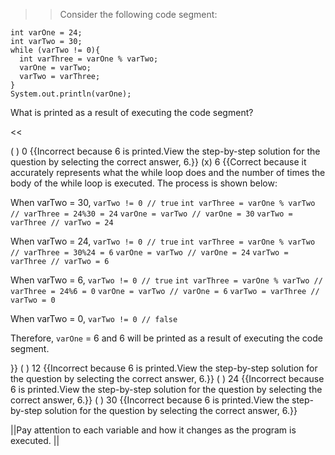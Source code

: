 >>Consider the following code segment:
<pre><code class="java language-java">int varOne = 24;
int varTwo = 30;
while (varTwo != 0){
  int varThree = varOne % varTwo;
  varOne = varTwo;
  varTwo = varThree;
}
System.out.println(varOne);
</code></pre>
<p>What is printed as a result of executing the code segment?</p><<

( ) 0 {{Incorrect because 6 is printed.View the step-by-step solution for the question by selecting the correct answer, 6.}}
(x) 6 {{Correct because it accurately represents what the while loop does and the number of times the body of the while loop is executed.
The process is shown below:
<p>When varTwo = 30,
<code>varTwo != 0 // true</code>
<code>int varThree = varOne % varTwo // varThree = 24%30 = 24</code>
<code>varOne = varTwo // varOne = 30</code>
<code>varTwo = varThree // varTwo = 24</code></p>
<p>When varTwo = 24,
<code>varTwo != 0 // true</code>
<code>int varThree = varOne % varTwo // varThree = 30%24 = 6</code>
<code>varOne = varTwo // varOne = 24</code>
<code>varTwo = varThree // varTwo = 6</code></p>
<p>When varTwo = 6,
<code>varTwo != 0 // true</code>
<code>int varThree = varOne % varTwo // varThree = 24%6 = 0</code>
<code>varOne = varTwo // varOne = 6</code>
<code>varTwo = varThree // varTwo = 0</code></p>
<p>When varTwo = 0,
<code>varTwo != 0 // false</code></p>
<p>Therefore, <code>varOne</code> = 6 and 6 will be printed as a result of executing the code segment.</p>}}
( ) 12 {{Incorrect because 6 is printed.View the step-by-step solution for the question by selecting the correct answer, 6.}}
( ) 24 {{Incorrect because 6 is printed.View the step-by-step solution for the question by selecting the correct answer, 6.}}
( ) 30 {{Incorrect because 6 is printed.View the step-by-step solution for the question by selecting the correct answer, 6.}}

||Pay attention to each variable and how it changes as the program is executed. ||

